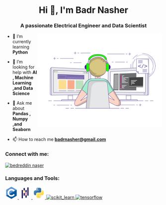 <h1 align="center">Hi 👋, I'm Badr Nasher</h1>
<h3 align="center">A passionate Electrical Engineer and Data Scientist</h3>
<img align="right" alt="Coding" width="400" src="https://raw.githubusercontent.com/chandan-reddy-k/chandan-reddy-k/master/assets/coding-freak.gif")>

- 🌱 I’m currently learning **Python**

- 🤝 I’m looking for help with **AI , Machine Learning ,and Data Science**

- 💬 Ask me about **Pandas , Numpy ,and Seaborn**

- 📫 How to reach me **badrnasher@gmail.com**

<h3 align="left">Connect with me:</h3>
<p align="left">
<a href="https://linkedin.com/in/bedreddin naşer" target="blank"><img align="center" src="https://raw.githubusercontent.com/rahuldkjain/github-profile-readme-generator/master/src/images/icons/Social/linked-in-alt.svg" alt="bedreddin naşer" height="30" width="40" /></a>
</p>

<h3 align="left">Languages and Tools:</h3>
<p align="left"> <a href="https://www.cprogramming.com/" target="_blank" rel="noreferrer"> <img src="https://raw.githubusercontent.com/devicons/devicon/master/icons/c/c-original.svg" alt="c" width="40" height="40"/> </a> <a href="https://pandas.pydata.org/" target="_blank" rel="noreferrer"> <img src="https://raw.githubusercontent.com/devicons/devicon/2ae2a900d2f041da66e950e4d48052658d850630/icons/pandas/pandas-original.svg" alt="pandas" width="40" height="40"/> </a> <a href="https://www.python.org" target="_blank" rel="noreferrer"> <img src="https://raw.githubusercontent.com/devicons/devicon/master/icons/python/python-original.svg" alt="python" width="40" height="40"/> </a> <a href="https://scikit-learn.org/" target="_blank" rel="noreferrer"> <img src="https://upload.wikimedia.org/wikipedia/commons/0/05/Scikit_learn_logo_small.svg" alt="scikit_learn" width="40" height="40"/> </a> <a href="https://www.tensorflow.org" target="_blank" rel="noreferrer"> <img src="https://www.vectorlogo.zone/logos/tensorflow/tensorflow-icon.svg" alt="tensorflow" width="40" height="40"/> </a> </p>
